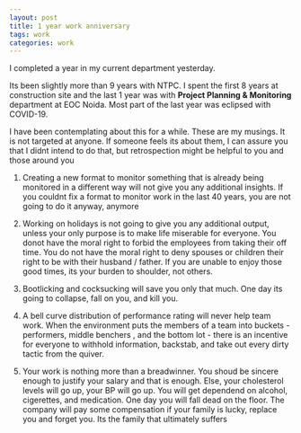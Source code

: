 ```yaml
---
layout: post
title: 1 year work anniversary
tags: work
categories: work
---
```


I completed a year in my current department yesterday. 

Its been slightly more than 9 years with NTPC. I spent the first 8 years at construction site and the last 1 year was with **Project Planning & Monitoring** department at EOC Noida. Most part of the last year was eclipsed with COVID-19.

I have been contemplating about this for a while. These are my musings. It is not targeted at anyone. If someone feels its about them, I can assure you that I didnt intend to do that, but retrospection might be helpful to you and those around you

1. Creating a new format to monitor something that is already being monitored in a different way will not give you any additional insights. If you couldnt fix a format to monitor work in the last 40 years, you are not going to do it anyway, anymore

2. Working on holidays is not going to give you any additional output, unless your only purpose is to make life miserable for everyone. You donot have the moral right to forbid the employees from taking their off time. You do not have the moral right to deny spouses or  children their right to be with their husband / father. If you are unable to enjoy those good times, its your burden to shoulder, not others.

3. Bootlicking and cocksucking will save you only that much. One day its going to collapse, fall on you, and kill you.

4. A bell curve distribution of performance rating will never help team work. When the environment puts the members of a team into buckets - performers, middle benchers , and the bottom lot - there is an incentive for everyone to withhold information, backstab, and take out every dirty tactic from the quiver.

5. Your work is nothing more than a breadwinner. You shoud be sincere enough to justify your salary and that is enough. Else, your cholesterol levels will go up, your BP will go up. You will get dependend on alcohol, cigerettes, and medication. One day you will fall dead on the floor. The company will pay some compensation if your family is lucky, replace you and forget you. Its the family that ultimately suffers


